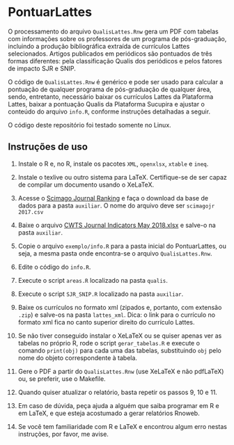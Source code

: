 # PontuarLattes

O processamento do arquivo `QualisLattes.Rnw` gera um PDF com tabelas com
informações sobre os professores de um programa de pós-graduação, incluindo a
produção bibliográfica extraída de currículos Lattes selecionados. Artigos
publicados em periódicos são pontuados de três formas diferentes: pela
classificação Qualis dos periódicos e pelos fatores de impacto SJR e SNIP.

O código de `QualisLattes.Rnw` é genérico e pode ser usado para calcular a
pontuação de qualquer programa de pós-graduação de qualquer área, sendo,
entretanto, necessário baixar os currículos Lattes da Plataforma Lattes,
baixar a pontuação Qualis da Plataforma Sucupira e ajustar o conteúdo do
arquivo `info.R`, conforme instruções detalhadas a seguir.

O código deste repositório foi testado somente no Linux.

## Instruções de uso

  1. Instale o R e, no R, instale os pacotes `XML`, `openxlsx`, `xtable` e
     `ineq`.

  2. Instale o texlive ou outro sistema para LaTeX. Certifique-se de ser capaz
     de compilar um documento usando o XeLaTeX.

  3. Acesse o [Scimago Journal Ranking](https://www.scimagojr.com/journalrank.php)
     e faça o download da base de dados para a pasta `auxiliar`. O nome do
     arquivo deve ser `scimagojr 2017.csv`

  4. Baixe o arquivo [CWTS Journal Indicators May 2018.xlsx](http://www.journalindicators.com/Content/CWTS%20Journal%20Indicators%20May%202018.xlsx)
     e salve-o na pasta `auxiliar`.

  5. Copie o arquivo `exemplo/info.R` para a pasta inicial do PontuarLattes,
     ou seja, a mesma pasta onde encontra-se o arquivo `QualisLattes.Rnw`.

  6. Edite o código do `info.R`.

  7. Execute o script `areas.R` localizado na pasta `qualis`.

  8. Execute o script `SJR_SNIP.R` localizado na pasta `auxiliar`.

  9. Baixe os currículos no formato xml (zipados e, portanto, com extensão
     `.zip`) e salve-os na pasta `lattes_xml`. Dica: o link para o currículo
     no formato xml fica no canto superior direito do currículo Lattes.

  10. Se não tiver conseguido instalar o XeLaTeX ou se quiser apenas ver as
     tabelas no próprio R, rode o script `gerar_tabelas.R` e execute o comando
     `print(obj)` para cada uma das tabelas, substituindo `obj` pelo nome do
     objeto correspondente à tabela.

  11. Gere o PDF a partir do `QualisLattes.Rnw` (use XeLaTeX e não pdfLaTeX)
      ou, se preferir, use o Makefile.

  12. Quando quiser atualizar o relatório, basta repetir os passos 9, 10 e 11.

  13. Em caso de dúvida, peça ajuda a alguém que saiba programar em R e em
      LaTeX, e que esteja acostumado a gerar relatórios Rnoweb.

  14. Se você tem familiaridade com R e LaTeX e encontrou algum erro nestas
      instruções, por favor, me avise.
